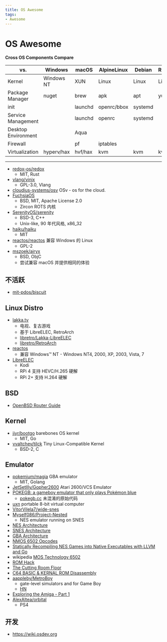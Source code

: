 ```yaml
---
title: OS Awesome
tags:
- Awesome
---
```


# OS Awesome

**Cross OS Components Compare**

| vs.                 | Windows    | macOS   | AlpineLinux | Debian  | RHEL  | OpenWRT | FreeBSD |
| ------------------- | ---------- | ------- | ----------- | ------- | ----- | ------- | ------- |
| Kernel              | Windows NT | XUN     | Linux       | Linux   | Linux | Linux   | BSD     |
| Package Manager     | nuget      | brew    | apk         | apt     | yum   | opkg    | pkg     |
| init                |            | launchd | openrc/bbox | systemd |
| Service Management  |            | launchd | openrc      | systemd |
| Desktop Environment |            | Aqua    |             |         |
| Firewall            |            | pf      | iptables    |         |       |         | pf,ipfw |
| Virtualization      | hyperv/hax | hvf/hax | kvm         | kvm     | kvm   | -       | bhyve   |

---

- [redox-os/redox](https://github.com/redox-os/redox)
  - MIT, Rust
- [vlang/vinix](https://github.com/vlang/vinix)
  - GPL-3.0, Vlang
- [cloudius-systems/osv](https://github.com/cloudius-systems/osv)
  OSv - os for the cloud.
- [FuchsiaOS](https://fuchsia.dev/)
  - BSD, MIT, Apache License 2.0
  - Zircon ROTS 内核
- [SerenityOS/serenity](https://github.com/SerenityOS/serenity)
  - BSD-3, C++
  - Unix-like, 90 年代风格, x86_32
- [haiku/haiku](https://github.com/haiku/haiku)
  - MIT
- [reactos/reactos](https://github.com/reactos/reactos)
  兼容 Windows 的 Linux
  - GPL-2
- [mszoek/airyx](https://github.com/mszoek/airyx)
  - BSD, ObjC
  - 尝试兼容 macOS 并提供相同的体验

## 不活跃

- [mit-pdos/biscuit](https://github.com/mit-pdos/biscuit)

## Linux Distro

- [lakka.tv](http://www.lakka.tv/)
  - 电视、复古游戏
  - 基于 LibreELEC, RetroArch
  - [libretro/Lakka-LibreELEC](https://github.com/libretro/Lakka-LibreELEC)
  - [libretro/RetroArch](https://github.com/libretro/RetroArch)
- [reactos](https://github.com/reactos/reactos)
  - 兼容 Windows™ NT - Windows NT4, 2000, XP, 2003, Vista, 7
- [LibreELEC](http://libreelec.tv/)
  - Kodi
  - RPi 4 支持 HEVC/H.265 硬解
  - RPi 2+ 支持 H.264 硬解

## BSD

- [OpenBSD Router Guide](https://openbsdrouterguide.net/)

## Kernel

- [jjyr/bootgo](https://github.com/jjyr/bootgo)
  barebones OS kernel
  - MIT, Go
- [vvaltchev/tilck](https://github.com/vvaltchev/tilck)
  Tiny Linux-Compatible Kernel
  - BSD-2, C

## Emulator

- [pokemium/magia](https://github.com/pokemium/magia)
  GBA emulator
  - MIT, Golang
- [JetSetIlly/Gopher2600](https://github.com/JetSetIlly/Gopher2600)
  Atari 2600/VCS Emulator
- [POKEGB: a gameboy emulator that only plays Pokémon blue](https://binji.github.io/posts/pokegb/)
  - [pokegb.cc](https://gist.github.com/binji/395669d45e9005950232043ab4378abe)
    未混淆的原始代码
- [uxn](https://100r.co/site/uxn.html)
  portable 8-bit virtual computer
- [VitorVilela7/wide-snes](https://github.com/VitorVilela7/wide-snes)
- [Myself086/Project-Nested](https://github.com/Myself086/Project-Nested)
  - NES emulator running on SNES
- [NES Architecture](https://www.copetti.org/writings/consoles/nes/)
- [SNES Architecture](https://www.copetti.org/writings/consoles/super-nintendo/)
- [GBA Architecture](https://www.copetti.org/writings/consoles/game-boy/)
- [NMOS 6502 Opcodes](http://www.6502.org/tutorials/6502opcodes.html)
- [Statically Recompiling NES Games into Native Executables with LLVM and Go](https://andrewkelley.me/post/jamulator.html)
- wikipedia [MOS Technology 6502](https://en.wikipedia.org/wiki/MOS_Technology_6502)
- [ROM Hack](https://www.romhacking.net/)
- [The Cutting Room Floor](https://tcrf.net/)
- [C64 BASIC & KERNAL ROM Disassembly](https://www.pagetable.com/c64ref/c64disasm/)
- [aappleby/MetroBoy](https://github.com/aappleby/MetroBoy)
  - gate-level simulators and for Game Boy
  - [HN](https://news.ycombinator.com/item?id=28396927)
- [Exploring the Amiga - Part 1](https://www.thedigitalcatonline.com/blog/2018/05/28/exploring-the-amiga-1/)
- [AlexAltea/orbital](https://github.com/AlexAltea/orbital)
  - PS4

## 开发

- https://wiki.osdev.org
